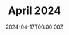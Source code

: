 ---
title: "April 2024"
thumbnail: "images/fringale/volume3/avril24/avril24.heic"
date: 2024-04-17T00:00:00Z
draft: false
layout: "month"
type: "fringale/volume3"
background: "images/fringale/volume3/avril24/avril24.heic"
---
